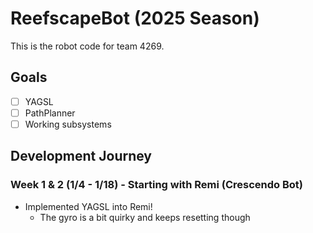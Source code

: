 # ReefscapeBot (2025 Season)

This is the robot code for team 4269. 

## Goals
- [ ] YAGSL
- [ ] PathPlanner
- [ ] Working subsystems

## Development Journey

### Week 1 & 2 (1/4 - 1/18) - Starting with Remi (Crescendo Bot)
* Implemented YAGSL into Remi!
  * The gyro is a bit quirky and keeps resetting though
